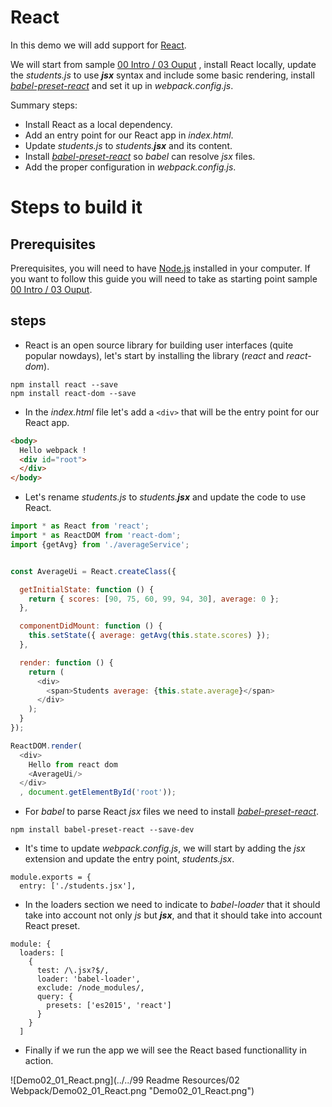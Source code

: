# React

In this demo we will add support for [React](https://facebook.github.io/react/).

We will start from sample
[00 Intro / 03 Ouput](https://github.com/Lemoncode/webpack-1.x-by-sample/tree/master/00%20Intro/03%20Output)
, install React locally, update the *students.js* to use **_jsx_** syntax and include
some basic rendering, install
[*babel-preset-react*](https://github.com/babel/babel/tree/master/packages/babel-preset-react)
and set it up in *webpack.config.js*.


Summary steps:
 - Install React as a local dependency.
 - Add an entry point for our React app in *index.html*.
 - Update *students.js* to *students.__jsx__* and its content.
 - Install [*babel-preset-react*](https://github.com/babel/babel/tree/master/packages/babel-preset-react)
 so *babel* can resolve *jsx* files.
 - Add the proper configuration in *webpack.config.js*.
 


# Steps to build it

## Prerequisites

Prerequisites, you will need to have [Node.js](https://nodejs.org) installed in your
computer. If you want to follow this guide you will need to take as starting point 
sample [00 Intro / 03 Ouput](https://github.com/Lemoncode/webpack-1.x-by-sample/tree/master/00%20Intro/03%20Output).

## steps

- React is an open source library for building user interfaces (quite popular
  nowdays), let's start by installing the library (*react* and *react-dom*).


```
npm install react --save
npm install react-dom --save
```

- In the *index.html* file let's add a `<div>` that will be the entry
point for our React app.

```html
<body>
  Hello webpack !
  <div id="root">
  </div>
</body>
```

- Let's rename *students.js* to *students.__jsx__* and update the code to use React.

```javascript
import * as React from 'react';
import * as ReactDOM from 'react-dom';
import {getAvg} from './averageService';


const AverageUi = React.createClass({

  getInitialState: function () {
    return { scores: [90, 75, 60, 99, 94, 30], average: 0 };
  },

  componentDidMount: function () {
    this.setState({ average: getAvg(this.state.scores) });
  },

  render: function () {
    return (
      <div>
        <span>Students average: {this.state.average}</span>
      </div>
    );
  }
});

ReactDOM.render(
  <div>
    Hello from react dom
    <AverageUi/>
  </div>
  , document.getElementById('root'));
```

- For *babel* to parse React *jsx* files we need to install
[*babel-preset-react*](https://github.com/babel/babel/tree/master/packages/babel-preset-react).

```
npm install babel-preset-react --save-dev
```

- It's time to update *webpack.config.js*, we will start by adding the *jsx* extension
and update the entry point, *students.jsx*.

```
module.exports = {
  entry: ['./students.jsx'],
```

- In the loaders section we need to indicate to *babel-loader* that it should take
into account not only *js* but _**jsx**_, and that it should take into account
React preset.

```
module: {
  loaders: [
    {
      test: /\.jsx?$/,
      loader: 'babel-loader',
      exclude: /node_modules/,
      query: {
        presets: ['es2015', 'react']
      }
    }
  ]
```

- Finally if we run the app we will see the React based functionallity in action.

![Demo02_01_React.png](../../99 Readme Resources/02 Webpack/Demo02_01_React.png "Demo02_01_React.png")
